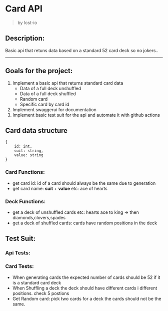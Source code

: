 # Card API
> by lost-io


## Description:

Basic api that retuns data based on a standard 52 card deck so no jokers..


----

## Goals for the project:

1. Implement a basic api that returns standard card data
	- Data of a full deck unshuffled
	- Data of a full deck shuffled
	- Random card
 	- Specific card by card id
2. Implement swaggerui for documentation
3. Implement basic test suit for the api and automate it with github actions



## Card data structure

```` golang
{
	id: int,
	suit: string,
	value: string
}
````

### Card Functions:
 - get card id: id of a card should always be the same due to generation
 - get card name: __suit__ + __value__ etc: ace of hearts

### Deck Functions:
- get a deck of unshuffled cards etc: hearts ace to king -> then diamonds,clovers,spades
- get a deck of shuffled cards: cards have random positions in the deck

## Test Suit:

### Api Tests:



### Card Tests:
- When generating cards the expected number of cards should be 52 if it is a standard card deck
- When Shuffling a deck the deck should have different cards i different positions. check 5 postions
- Get Random card: pick two cards for a deck the cards should not be the same.







	
